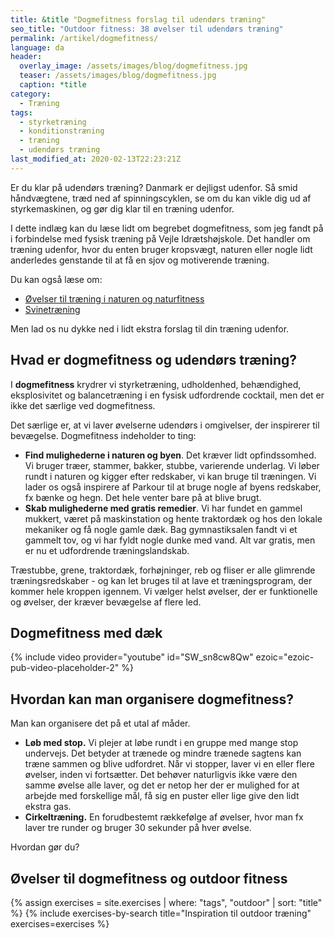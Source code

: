 ```yaml
---
title: &title "Dogmefitness forslag til udendørs træning"
seo_title: "Outdoor fitness: 38 øvelser til udendørs træning"
permalink: /artikel/dogmefitness/
language: da
header:
  overlay_image: /assets/images/blog/dogmefitness.jpg
  teaser: /assets/images/blog/dogmefitness.jpg
  caption: *title
category:
  - Træning
tags:
  - styrketræning
  - konditionstræning
  - træning
  - udendørs træning
last_modified_at: 2020-02-13T22:23:21Z
---
```


Er du klar på udendørs træning? Danmark er dejligst udenfor. Så smid håndvægtene, træd ned af spinningscyklen, se om du kan vikle dig ud af styrkemaskinen, og gør dig klar til en træning udenfor. 

I dette indlæg kan du læse lidt om begrebet dogmefitness, som jeg fandt på i forbindelse med fysisk træning på Vejle Idrætshøjskole. Det handler om træning udenfor, hvor du enten bruger kropsvægt, naturen eller nogle lidt anderledes genstande til at få en sjov og motiverende træning.

Du kan også læse om:

- [Øvelser til træning i naturen og naturfitness](/naturfitness/)
- [Svinetræning ](/svintetraening/)

Men lad os nu dykke ned i lidt ekstra forslag til din træning udenfor.

## Hvad er dogmefitness og udendørs træning?

I **dogmefitness** krydrer vi styrketræning, udholdenhed, behændighed, eksplosivitet og balancetræning i en fysisk udfordrende cocktail, men det er ikke det særlige ved dogmefitness.

Det særlige er, at vi laver øvelserne udendørs i omgivelser, der inspirerer til bevægelse. Dogmefitness indeholder to ting:

- **Find mulighederne i naturen og byen**. Det kræver lidt opfindssomhed. Vi bruger træer, stammer, bakker, stubbe, varierende underlag. Vi løber rundt i naturen og kigger efter redskaber, vi kan bruge til træningen. Vi lader os også inspirere af Parkour til at bruge nogle af byens redskaber, fx bænke og hegn. Det hele venter bare på at blive brugt.
- **Skab mulighederne med gratis remedier**. Vi har fundet en gammel mukkert, været på maskinstation og hente traktordæk og hos den lokale mekaniker og få nogle gamle dæk. Bag gymnastiksalen fandt vi et gammelt tov, og vi har fyldt nogle dunke med vand. Alt var gratis, men er nu et udfordrende træningslandskab.

Træstubbe, grene, traktordæk, forhøjninger, reb og fliser er alle glimrende træningsredskaber - og kan let bruges til at lave et træningsprogram, der kommer hele kroppen igennem. Vi vælger helst øvelser, der er funktionelle og øvelser, der kræver bevægelse af flere led.

## Dogmefitness med dæk

{% include video provider="youtube" id="SW_sn8cw8Qw" ezoic="ezoic-pub-video-placeholder-2" %}

## Hvordan kan man organisere dogmefitness?

Man kan organisere det på et utal af måder.

- **Løb med stop.** Vi plejer at løbe rundt i en gruppe med mange stop undervejs. Det betyder at trænede og mindre trænede sagtens kan træne sammen og blive udfordret. Når vi stopper, laver vi en eller flere øvelser, inden vi fortsætter. Det behøver naturligvis ikke være den samme øvelse alle laver, og det er netop her der er mulighed for at arbejde med forskellige mål, få sig en puster eller lige give den lidt ekstra gas.
- **Cirkeltræning.** En forudbestemt rækkefølge af øvelser, hvor man fx laver tre runder og bruger 30 sekunder på hver øvelse.

Hvordan gør du?

## Øvelser til dogmefitness og outdoor fitness

{% assign exercises = site.exercises | where: "tags", "outdoor" | sort: "title" %}
{% include exercises-by-search title="Inspiration til outdoor træning" exercises=exercises %}
